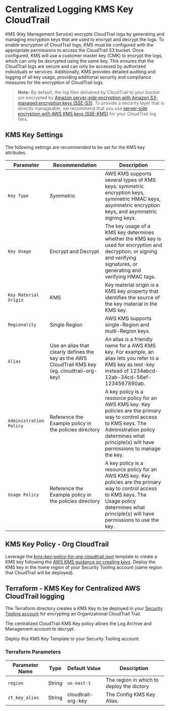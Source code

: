 
# Centralized Logging KMS Key CloudTrail

KMS (Key Management Service) encrypts CloudTrail logs by generating and managing encryption keys that are used to encrypt and decrypt the logs. To enable encryption of CloudTrail logs, KMS must be configured with the appropriate permissions to access the CloudTrail S3 bucket. Once configured, KMS will use a customer master key (CMK) to encrypt the logs, which can only be decrypted using the same key. This ensures that the CloudTrail logs are secure and can only be accessed by authorized individuals or services. Additionally, KMS provides detailed auditing and logging of all key usage, providing additional security and compliance measures for the encryption of CloudTrail logs.

> **Note:** By default, the log files delivered by CloudTrail to your bucket are encrypted by [Amazon server-side encryption with Amazon S3-managed encryption keys (SSE-S3)](https://docs.aws.amazon.com/AmazonS3/latest/dev/UsingServerSideEncryption.html). To provide a security layer that is directly manageable, we recommend that you use [server-side encryption with AWS KMS keys (SSE-KMS)](https://docs.aws.amazon.com/AmazonS3/latest/dev/UsingServerSideEncryption.html) for your CloudTrail log files.

## KMS Key Settings

The following settings are recommended to be set for the KMS key attributes.

| Parameter | Recommendation | Description |
| ----------| -------------- | ----------- |
| `Key Type` | Symmetric | AWS KMS supports several types of KMS keys: symmetric encryption keys, symmetric HMAC keys, asymmetric encryption keys, and asymmetric signing keys.
| `Key Usage` | Encrypt and Decrypt |The key usage of a KMS key determines whether the KMS key is used for encryption and decryption, or signing and verifying signatures, or generating and verifying HMAC tags. |
| `Key Material Origin` | KMS | Key material origin is a KMS key property that identifies the source of the key material in the KMS key. |
| `Regionality` | Single Region | AWS KMS supports single-Region and multi-Region keys. |
| `Alias` | Use an alias that clearly defines the key as the AWS CloudTrail KMS key (eg. cloudtrail-org-key) | An alias is a friendly name for a AWS KMS key. For example, an alias lets you refer to a KMS key as test-key instead of 1234abcd-12ab-34cd-56ef-1234567890ab. |
| `Administration Policy` | Reference the Example policy in the policies directory | A key policy is a resource policy for an AWS KMS key. Key policies are the primary way to control access to KMS keys.  The Administration policy determines what principle(s) will have permissions to manage the key. |
| `Usage Policy` | Reference the Example policy in the policies directory | A key policy is a resource policy for an AWS KMS key. Key policies are the primary way to control access to KMS keys.  The Usage policy determines what principle(s) will have permissions to use the key. |

## KMS Key Policy - Org CloudTrail

Leverage the [kms-key-policy-for-org-cloudtrail.json](./kms-key-policy-for-org-cloudtrail.json) template to create a KMS key following the [AWS KMS guidance on creating keys](https://docs.aws.amazon.com/kms/latest/developerguide/create-keys.html). Deploy the KMS key in the home region of your Security Tooling account (same region that CloudTrail will be deployed).

## Terraform - KMS Key for Centralized AWS CloudTrail logging

The Terraform directory creates a KMS Key to be deployed in your [Security Tooling account](https://docs.aws.amazon.com/whitepapers/latest/organizing-your-aws-environment/security-ou-and-accounts.html#security-tooling-accounts) for encrypting an Organizational CloudTrail Trail.

The centralized CloudTrail KMS Key policy allows the Log Archive and Management account to decrypt.

Deploy this KMS Key Template to your Security Tooling account.

### Terraform Parameters

| Parameter Name | Type | Default Value | Description |
| -------------- | ---- | ------------- | ----------- |
| `region` | String | `us-east-1` | The region in which to deploy the dictory |
| `ct_key_alias` | String | cloudtrail-org-key | The Config KMS Key Alias. |
